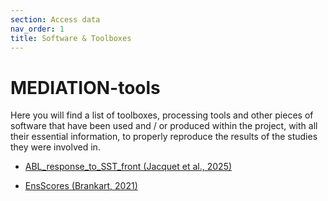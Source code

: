 ```yaml
---
section: Access data
nav_order: 1
title: Software & Toolboxes
---
```


# MEDIATION-tools

Here you will find a list of toolboxes, processing tools and other pieces of software that have been used and / or produced within the project, with all their essential information, to properly reproduce the results of the studies they were involved in. 

* [ABL_response_to_SST_front (Jacquet et al., 2025)](https://github.com/MEDIATION-ocean/MEDIATION-tools/ABL_response_to_SST_front)

* [EnsScores (Brankart, 2021)](https://github.com/MEDIATION-ocean/MEDIATION-tools/EnsScores)
